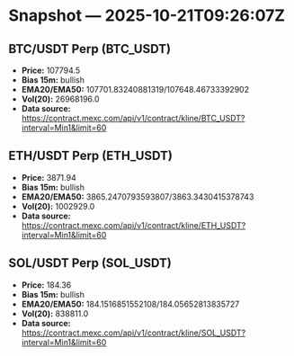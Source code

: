 # Snapshot — 2025-10-21T09:26:07Z

## BTC/USDT Perp (BTC_USDT)
- **Price:** 107794.5
- **Bias 15m:** bullish
- **EMA20/EMA50:** 107701.83240881319/107648.46733392902
- **Vol(20):** 26968196.0
- **Data source:** https://contract.mexc.com/api/v1/contract/kline/BTC_USDT?interval=Min1&limit=60

## ETH/USDT Perp (ETH_USDT)
- **Price:** 3871.94
- **Bias 15m:** bullish
- **EMA20/EMA50:** 3865.2470793593807/3863.3430415378743
- **Vol(20):** 1002929.0
- **Data source:** https://contract.mexc.com/api/v1/contract/kline/ETH_USDT?interval=Min1&limit=60

## SOL/USDT Perp (SOL_USDT)
- **Price:** 184.36
- **Bias 15m:** bullish
- **EMA20/EMA50:** 184.1516851552108/184.05652813835727
- **Vol(20):** 838811.0
- **Data source:** https://contract.mexc.com/api/v1/contract/kline/SOL_USDT?interval=Min1&limit=60
